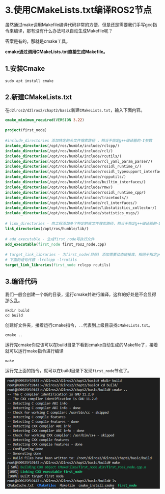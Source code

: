 # 3.使用CMakeLists.txt编译ROS2节点

虽然通过make调用Makefile编译代码非常的方便，但是还是需要我们手写gcc指令来编译，那有没有什么办法可以自动生成Makefile呢？

答案是有的，那就是cmake工具。

**cmake通过调用CMakeLists.txt直接生成Makefile。**

## 1.安装Cmake

```shell
sudo apt install cmake
```

## 2.新建CMakeLists.txt

在`d2lros2/d2lros2/chapt2/basic`新建`CMakeLists.txt`，输入下面内容。

```cmake
cmake_minimum_required(VERSION 3.22)

project(first_node)

#include_directories 添加特定的头文件搜索路径 ，相当于指定g++编译器的-I参数
include_directories(/opt/ros/humble/include/rclcpp/)
include_directories(/opt/ros/humble/include/rcl/)
include_directories(/opt/ros/humble/include/rcutils/)
include_directories(/opt/ros/humble/include/rcl_yaml_param_parser/)
include_directories(/opt/ros/humble/include/rosidl_runtime_c/)
include_directories(/opt/ros/humble/include/rosidl_typesupport_interface/)
include_directories(/opt/ros/humble/include/rcpputils/)
include_directories(/opt/ros/humble/include/builtin_interfaces/)
include_directories(/opt/ros/humble/include/rmw/)
include_directories(/opt/ros/humble/include/rosidl_runtime_cpp/)
include_directories(/opt/ros/humble/include/tracetools/)
include_directories(/opt/ros/humble/include/rcl_interfaces/)
include_directories(/opt/ros/humble/include/libstatistics_collector/)
include_directories(/opt/ros/humble/include/statistics_msgs/)

# link_directories - 向工程添加多个特定的库文件搜索路径，相当于指定g++编译器的-L参数
link_directories(/opt/ros/humble/lib/)

# add_executable - 生成first_node可执行文件
add_executable(first_node first_ros2_node.cpp)

# target_link_libraries - 为first_node(目标) 添加需要动态链接库，相同于指定g++编译器-l参数
# 下面的语句代替 -lrclcpp -lrcutils
target_link_libraries(first_node rclcpp rcutils)
```

## 3.编译代码

我们一般会创建一个新的目录，运行cmake并进行编译，这样的好处是不会显得那么乱。

```shell
mkdir build
cd build
```

创建好文件夹，接着运行cmake指令，`..`代表到上级目录找`CMakeLists.txt`。

```
cmake ..
```

运行完cmake你应该可以在build目录下看到cmake自动生成的Makefile了，接着就可以运行make指令进行编译

```
make
```

运行完上面的指令，就可以在build目录下发现`first_node`节点了。

![image-20220603143016936](3.使用CMakeLists.txt编译ROS2节点/imgs/image-20220603143016936.png)



